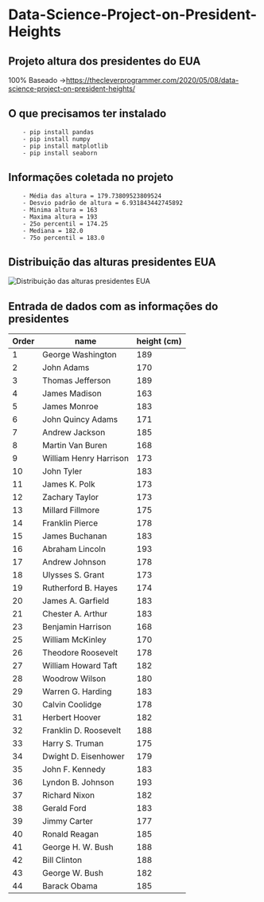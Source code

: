 # Data-Science-Project-on-President-Heights

## Projeto altura dos presidentes do EUA 
100% Baseado ->https://thecleverprogrammer.com/2020/05/08/data-science-project-on-president-heights/

## O que precisamos ter instalado 
        - pip install pandas
        - pip install numpy
        - pip install matplotlib
        - pip install seaborn
        
## Informações coletada no projeto

        - Média das altura = 179.73809523809524
        - Desvio padrão de altura = 6.931843442745892
        - Minima altura = 163
        - Maxima altura = 193
        - 25o percentil = 174.25
        - Mediana = 182.0
        - 75o percentil = 183.0
 ## Distribuição das alturas presidentes EUA
 
![Distribuição das alturas presidentes EUA](https://i.imgur.com/BYXWyCK.png)
        


## Entrada de dados com as informações do presidentes

| Order  | name | height (cm) |
| ------------- | ------------- | -------------|
| 1 | George Washington | 189 |
| 2 | John Adams | 170 |
| 3 | Thomas Jefferson  | 189 |
| 4 | James Madison  | 163 |
| 5 | James Monroe  | 183 |
| 6 | John Quincy Adams  | 171 |
| 7 | Andrew Jackson | 185 |
| 8 | Martin Van Buren | 168 |
| 9 | William Henry Harrison | 173 |
| 10 | John Tyler | 183 |
| 11 | James K. Polk | 173 |
| 12 | Zachary Taylor | 173 |
| 13 | Millard Fillmore | 175 |
| 14 | Franklin Pierce | 178 |
| 15 | James Buchanan | 183 |
| 16 | Abraham Lincoln | 193 |
| 17 | Andrew Johnson | 178 |
| 18 | Ulysses S. Grant | 173 |
| 19 | Rutherford B. Hayes | 174 |
| 20 | James A. Garfield | 183 |
| 21 | Chester A. Arthur | 183 |
| 23 | Benjamin Harrison | 168 |
| 25 | William McKinley | 170 |
| 26 | Theodore Roosevelt | 178 |
| 27 | William Howard Taft | 182 |
| 28 | Woodrow Wilson | 180 |
| 29 | Warren G. Harding | 183 |
| 30 | Calvin Coolidge | 178 |
| 31 | Herbert Hoover | 182 |
| 32 | Franklin D. Roosevelt | 188 |
| 33 | Harry S. Truman | 175 |
| 34 | Dwight D. Eisenhower | 179 |
| 35 | John F. Kennedy | 183 |
| 36 | Lyndon B. Johnson | 193 |
| 37 | Richard Nixon | 182 |
| 38 | Gerald Ford | 183 |
| 39 | Jimmy Carter | 177 |
| 40 | Ronald Reagan | 185 |
| 41 | George H. W. Bush | 188 |
| 42 | Bill Clinton | 188 |
| 43 | George W. Bush | 182 |
| 44 | Barack Obama | 185 |


